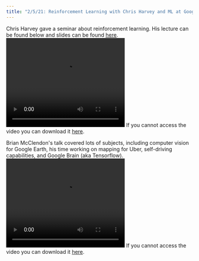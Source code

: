 ```yaml
---
title: "2/5/21: Reinforcement Learning with Chris Harvey and ML at Google and Uber with Brian McClendon"
---
```


Chris Harvey gave a seminar about reinforcement learning. His lecture can be found below and slides can be found [here](../../../assets/SpringKickoff21/ReinforcementLearning.pdf).
<video width="320" height="240" controls
src="../../../assets/SpringKickoff21/ReinforcementLearning.mp4">
Your browser does not support the video tag.
</video>
If you cannot access the video you can download it <a href="https://drive.google.com/file/d/1bTVhQbRDp2eezeXQGImY7scQSdXU6vYe/view?usp=sharing">here</a>.

Brian McClendon's talk covered lots of subjects, including computer vision for Google Earth, his time working on mapping for Uber, self-driving capabilities, and Google Brain (aka Tensorflow).
<video width="320" height="240" controls
src="../../../assets/SpringKickoff21/MLGoogleEarth.mp4">
Your browser does not support the video tag.
</video>
If you cannot access the video you can download it <a href="https://drive.google.com/file/d/1orX4ohrecs52IgFTkIR4tPxDf2qEzuLk/view?usp=sharing">here</a>.
